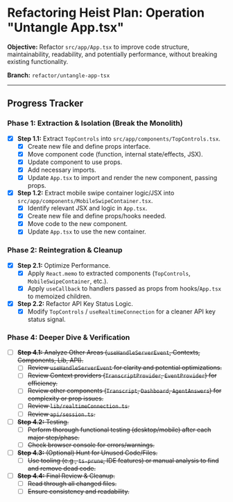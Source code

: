 # Refactoring Heist Plan: Operation "Untangle App.tsx"

**Objective:** Refactor `src/app/App.tsx` to improve code structure, maintainability, readability, and potentially performance, without breaking existing functionality.

**Branch:** `refactor/untangle-app-tsx`

---

## Progress Tracker

### Phase 1: Extraction & Isolation (Break the Monolith)

- [x] **Step 1.1:** Extract `TopControls` into `src/app/components/TopControls.tsx`.
  - [x] Create new file and define props interface.
  - [x] Move component code (function, internal state/effects, JSX).
  - [x] Update component to use props.
  - [x] Add necessary imports.
  - [x] Update `App.tsx` to import and render the new component, passing props.
- [x] **Step 1.2:** Extract mobile swipe container logic/JSX into `src/app/components/MobileSwipeContainer.tsx`.
  - [x] Identify relevant JSX and logic in `App.tsx`.
  - [x] Create new file and define props/hooks needed.
  - [x] Move code to the new component.
  - [x] Update `App.tsx` to use the new container.

### Phase 2: Reintegration & Cleanup

- [x] **Step 2.1:** Optimize Performance.
  - [x] Apply `React.memo` to extracted components (`TopControls`, `MobileSwipeContainer`, etc.).
  - [x] Apply `useCallback` to handlers passed as props from hooks/`App.tsx` to memoized children.
- [x] **Step 2.2:** Refactor API Key Status Logic.
  - [x] Modify `TopControls` / `useRealtimeConnection` for a cleaner API key status signal.

### Phase 4: Deeper Dive & Verification

- [ ] ~~**Step 4.1:** Analyze Other Areas (`useHandleServerEvent`, Contexts, Components, Lib, API).~~
  - [ ] ~~Review `useHandleServerEvent` for clarity and potential optimizations.~~
  - [ ] ~~Review Context providers (`TranscriptProvider`, `EventProvider`) for efficiency.~~
  - [ ] ~~Review other components (`Transcript`, `Dashboard`, `AgentAnswers`) for complexity or prop issues.~~
  - [ ] ~~Review `lib/realtimeConnection.ts`.~~
  - [ ] ~~Review `api/session.ts`.~~
- [ ] ~~**Step 4.2:** Testing.~~
  - [ ] ~~Perform thorough functional testing (desktop/mobile) after each major step/phase.~~
  - [ ] ~~Check browser console for errors/warnings.~~
- [ ] ~~**Step 4.3:** (Optional) Hunt for Unused Code/Files.~~
  - [ ] ~~Use tooling (e.g., `ts-prune`, IDE features) or manual analysis to find and remove dead code.~~
- [ ] ~~**Step 4.4:** Final Review & Cleanup.~~
  - [ ] ~~Read through all changed files.~~
  - [ ] ~~Ensure consistency and readability.~~ 